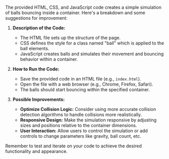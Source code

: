 The provided HTML, CSS, and JavaScript code creates a simple simulation of balls bouncing inside a container. Here's a breakdown and some suggestions for improvement:

1. **Description of the Code:**
   - The HTML file sets up the structure of the page.
   - CSS defines the style for a class named "ball" which is applied to the ball elements.
   - JavaScript creates balls and simulates their movement and bouncing behavior within a container.

3. **How to Run the Code:**
   - Save the provided code in an HTML file (e.g., `index.html`).
   - Open the file with a web browser (e.g., Chrome, Firefox, Safari).
   - The balls should start bouncing within the specified container.

4. **Possible Improvements:**
   - **Optimize Collision Logic:** Consider using more accurate collision detection algorithms to handle collisions more realistically.
   - **Responsive Design:** Make the simulation responsive by adjusting sizes and positions relative to the container dimensions.
   - **User Interaction:** Allow users to control the simulation or add controls to change parameters like gravity, ball count, etc.

Remember to test and iterate on your code to achieve the desired functionality and appearance.
